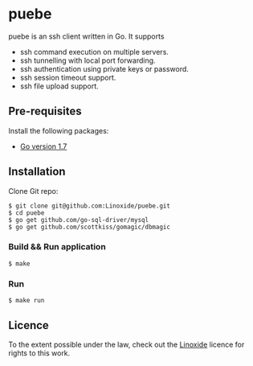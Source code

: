 # puebe

puebe is an ssh client written in Go. It supports

* ssh command execution on multiple servers.
* ssh tunnelling with local port forwarding.
* ssh authentication using private keys or password.
* ssh session timeout support.
* ssh file upload support.


## Pre-requisites

Install the following packages:

* [Go version 1.7](https://github.com/golang/go/releases/tag/go1.7.3)

## Installation

Clone Git repo:

```
$ git clone git@github.com:Linoxide/puebe.git
$ cd puebe
$ go get github.com/go-sql-driver/mysql
$ go get github.com/scottkiss/gomagic/dbmagic
```

### Build && Run application
```
$ make
```

### Run
```
$ make run
```

## Licence

To the extent possible under the law, check out the [Linoxide](https://github.com/linoxide) licence for rights to this work.
